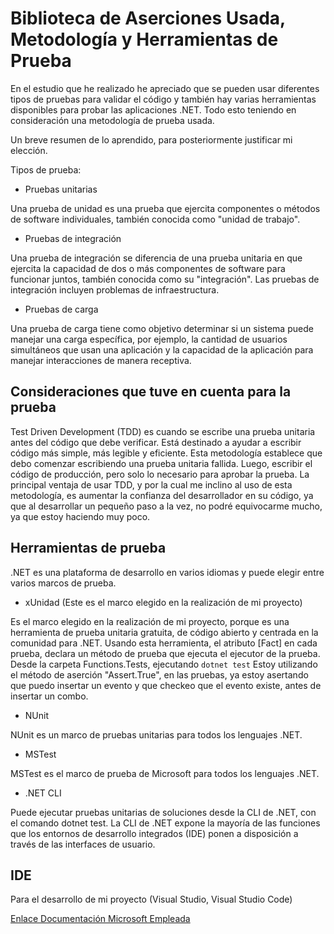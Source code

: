 # Biblioteca de Aserciones Usada, Metodología y Herramientas de Prueba

En el estudio que he realizado he apreciado que se pueden usar diferentes tipos de pruebas para validar el código y también hay varias herramientas disponibles para probar las aplicaciones .NET. Todo esto teniendo en consideración una metodología de prueba usada.

Un breve resumen de lo aprendido, para posteriormente justificar mi elección.

Tipos de prueba:

- Pruebas unitarias

Una prueba de unidad es una prueba que ejercita componentes o métodos de software individuales, también conocida como "unidad de trabajo". 

- Pruebas de integración

Una prueba de integración se diferencia de una prueba unitaria en que ejercita la capacidad de dos o más componentes de software para funcionar juntos, también conocida como su "integración". Las pruebas de integración incluyen problemas de infraestructura.

- Pruebas de carga

Una prueba de carga tiene como objetivo determinar si un sistema puede manejar una carga específica, por ejemplo, la cantidad de usuarios simultáneos que usan una aplicación y la capacidad de la aplicación para manejar interacciones de manera receptiva.

## Consideraciones que tuve en cuenta para la prueba

Test Driven Development (TDD) es cuando se escribe una prueba unitaria antes del código que debe verificar. Está destinado a ayudar a escribir código más simple, más legible y eficiente. Esta metodología establece que debo comenzar escribiendo una prueba unitaria fallida. Luego, escribir el código de producción, pero solo lo necesario para aprobar la prueba. La principal ventaja de usar TDD, y por la cual me inclino al uso de esta metodología, es aumentar la confianza del desarrollador en su código, ya que al desarrollar un pequeño paso a la vez, no podré equivocarme mucho, ya que estoy haciendo muy poco.

## Herramientas de prueba

.NET es una plataforma de desarrollo en varios idiomas y puede elegir entre varios marcos de prueba.

- xUnidad (Este es el marco elegido en la realización de mi proyecto)

Es el marco elegido en la realización de mi proyecto, porque es una herramienta de prueba unitaria gratuita, de código abierto y centrada en la comunidad para .NET.
Usando esta herramienta, el atributo [Fact] en cada prueba, declara un método de prueba que ejecuta el ejecutor de la prueba. Desde la carpeta Functions.Tests, ejecutando ``` dotnet test ```  Estoy utilizando el método de aserción "Assert.True", en las pruebas, ya estoy asertando que puedo insertar un evento y  que checkeo que el evento existe, antes de insertar un combo.

- NUnit

NUnit es un marco de pruebas unitarias para todos los lenguajes .NET. 

- MSTest

MSTest es el marco de prueba de Microsoft para todos los lenguajes .NET.

- .NET CLI

Puede ejecutar pruebas unitarias de soluciones desde la CLI de .NET, con el comando dotnet test. La CLI de .NET expone la mayoría de las funciones que los entornos de desarrollo integrados (IDE) ponen a disposición a través de las interfaces de usuario. 

## IDE

Para el desarrollo de mi proyecto (Visual Studio, Visual Studio Code)

[Enlace Documentación Microsoft Empleada](https://docs.microsoft.com/es-es/dotnet/core/testing/)
